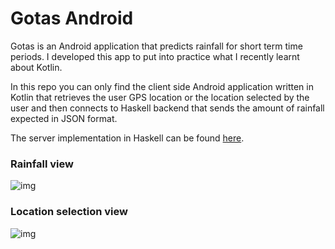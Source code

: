 # Gotas Android
Gotas is an Android application that predicts rainfall for short term time periods.
I developed this app to put into practice what I recently learnt about Kotlin.

In this repo you can only find the client side Android application written in Kotlin that retrieves the user GPS location or the location selected by the user and then connects to Haskell backend that sends the amount of rainfall expected in JSON format.

The server implementation in Haskell can be found [here](https://github.com/codifilo/gotas-backend).

### Rainfall view
![img](http://i.imgur.com/Enon1xo.jpg)

### Location selection view
![img](http://i.imgur.com/ceaWckc.jpg)
